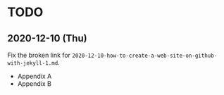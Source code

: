 # TODO

## 2020-12-10 (Thu)

Fix the broken link for `2020-12-10-how-to-create-a-web-site-on-github-with-jekyll-1.md`.

* Appendix A
* Appendix B